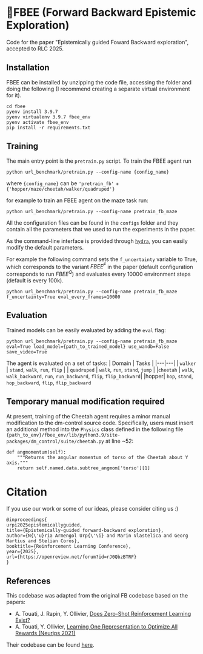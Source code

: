# 🐝FBEE (Forward Backward Epistemic Exploration)


Code for the paper "Epistemically guided Foward Backward exploration", accepted to RLC 2025.

## Installation

FBEE can be installed by unzipping the code file, accessing the folder and doing the following (I recommend creating a separate virtual environment for it).

```
cd fbee
pyenv install 3.9.7
pyenv virtualenv 3.9.7 fbee_env
pyenv activate fbee_env
pip install -r requirements.txt 
```


## Training 
The main entry point is the `pretrain.py` script.
To train the FBEE agent run
``` 
python url_benchmark/pretrain.py --config-name {config_name}
````
where `{config_name}` can be 
`'pretrain_fb'` + `{'hopper/maze/cheetah/walker/quadruped'}`

for example to train an FBEE agent on the maze task run:

```
python url_benchmark/pretrain.py --config-name pretrain_fb_maze
```

All the configuration files can be found in the `configs` folder and they contain all the parameters that we used to run the experiments in the paper.


As the command-line interface is provided through [`hydra`](https://github.com/facebookresearch/hydra), you can easily modify the default parameters.

For example the following command sets the `f_uncertainty` variable to True, which corresponds to the variant $FBEE^F$ in the paper (default configuration corresponds to run $FBEE^Q$) and evaluates every 10000 environment steps (default is every 100k).

```
python url_benchmark/pretrain.py --config-name pretrain_fb_maze f_uncertainty=True eval_every_frames=10000
```

## Evaluation

Trained models can be easily evaluated by adding the `eval` flag:

```
python url_benchmark/pretrain.py --config-name pretrain_fb_maze eval=True load_model={path_to_trained_model} use_wandb=False save_video=True
```

The agent is evaluated on a set of tasks:
| Domain | Tasks |
|---|---|
| `walker` | `stand`, `walk`, `run`, `flip` |
| `quadruped` | `walk`, `run`, `stand`, `jump` |
|`cheetah` | `walk`, `walk_backward`, `run`, `run_backward`, `flip`, `flip_backward`|
|hopper| `hop`, `stand`, `hop_backward`, `flip`, `flip_backward`


## Temporary manual modification required
At present, training of the Cheetah agent requires a minor manual modification to the dm-control source code. Specifically, users must insert an additional method into the `Physics` class defined in the following file `{path_to_env}/fbee_env/lib/python3.9/site-packages/dm_control/suite/cheetah.py` at line ~52:

```
def angmomentum(self):
    """Returns the angular momentum of torso of the Cheetah about Y axis."""
    return self.named.data.subtree_angmom['torso'][1]
```

# Citation
If you use our work or some of our ideas, please consider citing us :)

```
@inproceedings{
urpi2025epistemicallyguided,
title={Epistemically-guided forward-backward exploration},
author={N{\'u}ria Armengol Urp{\'\i} and Marin Vlastelica and Georg Martius and Stelian Coros},
booktitle={Reinforcement Learning Conference},
year={2025},
url={https://openreview.net/forum?id=rJ0QbzBTRF}
}
```
## References
This codebase was adapted from the original FB codebase based on the papers:
- A. Touati, J. Rapin, Y. Ollivier, [Does Zero-Shot Reinforcement Learning Exist?](https://arxiv.org/abs/2209.14935)
- A. Touati, Y. Ollivier, [Learning One Representation to Optimize All Rewards (Neurips 2021)](https://arxiv.org/abs/2103.07945)

Their codebase can be found [here](https://github.com/facebookresearch/controllable_agent).


